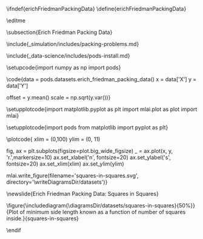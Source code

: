 \ifndef{erichFriedmanPackingData}
\define{erichFriedmanPackingData}

\editme

\subsection{Erich Friedman Packing Data}

\include{_simulation/includes/packing-problems.md}

\include{_data-science/includes/pods-install.md}


\setupcode{import numpy as np
import pods}

\code{data = pods.datasets.erich_friedman_packing_data()
x = data['X']
y = data['Y']

offset = y.mean()
scale = np.sqrt(y.var())}

\setupplotcode{import matplotlib.pyplot as plt
import mlai.plot as plot
import mlai}

\setupplotcode{import pods
from matplotlib import pyplot as plt}

\plotcode{
xlim = (0,100)
ylim = (0, 11)

fig, ax = plt.subplots(figsize=plot.big_wide_figsize)
_ = ax.plot(x, y, 'r.',markersize=10)
ax.set_xlabel('n', fontsize=20)
ax.set_ylabel('s', fontsize=20)
ax.set_xlim(xlim)
ax.set_ylim(ylim)

mlai.write_figure(filename='squares-in-squares.svg', 
				  directory='\writeDiagramsDir/datasets')}

\newslide{Erich Friedman Packing Data: Squares in Squares}

\figure{\includediagram{\diagramsDir/datasets/squares-in-squares}{50%}}{Plot of minimum side length known as a function of number of squares inside.}{squares-in-squares}

\endif
